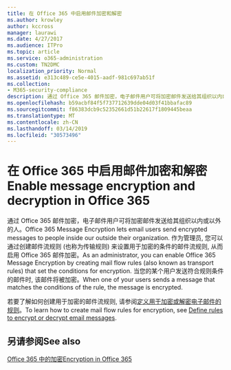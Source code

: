 ```yaml
---
title: 在 Office 365 中启用邮件加密和解密
ms.author: krowley
author: kccross
manager: laurawi
ms.date: 4/27/2017
ms.audience: ITPro
ms.topic: article
ms.service: o365-administration
ms.custom: TN2DMC
localization_priority: Normal
ms.assetid: e313c489-ce5e-4015-aadf-981c697ab51f
ms.collection:
- M365-security-compliance
description: 通过 Office 365 邮件加密，电子邮件用户可将加密邮件发送给其组织以内或以外的人。 作为管理员, 您可以通过创建邮件流规则 (也称为传输规则) 来设置用于加密的条件的邮件流规则, 从而启用 Office 365 邮件加密。
ms.openlocfilehash: b59acbf84f5f737712639dde04d03f41bbafac89
ms.sourcegitcommit: f86383dcb9c52352661d51b22617f1809445beaa
ms.translationtype: MT
ms.contentlocale: zh-CN
ms.lasthandoff: 03/14/2019
ms.locfileid: "30573496"
---
```

# <a name="enable-message-encryption-and-decryption-in-office-365"></a><span data-ttu-id="a57f1-104">在 Office 365 中启用邮件加密和解密</span><span class="sxs-lookup"><span data-stu-id="a57f1-104">Enable message encryption and decryption in Office 365</span></span>

<span data-ttu-id="a57f1-105">通过 Office 365 邮件加密，电子邮件用户可将加密邮件发送给其组织以内或以外的人。</span><span class="sxs-lookup"><span data-stu-id="a57f1-105">Office 365 Message Encryption lets email users send encrypted messages to people inside our outside their organization.</span></span> <span data-ttu-id="a57f1-106">作为管理员, 您可以通过创建邮件流规则 (也称为传输规则) 来设置用于加密的条件的邮件流规则, 从而启用 Office 365 邮件加密。</span><span class="sxs-lookup"><span data-stu-id="a57f1-106">As an administrator, you can enable Office 365 Message Encryption by creating mail flow rules (also known as transport rules) that set the conditions for encryption.</span></span> <span data-ttu-id="a57f1-107">当您的某个用户发送符合规则条件的邮件时, 该邮件将被加密。</span><span class="sxs-lookup"><span data-stu-id="a57f1-107">When one of your users sends a message that matches the conditions of the rule, the message is encrypted.</span></span>
  
<span data-ttu-id="a57f1-108">若要了解如何创建用于加密的邮件流规则, 请参阅[定义用于加密或解密电子邮件的规则](https://go.microsoft.com/fwlink/p/?LinkID=402846)。</span><span class="sxs-lookup"><span data-stu-id="a57f1-108">To learn how to create mail flow rules for encryption, see [Define rules to encrypt or decrypt email messages](https://go.microsoft.com/fwlink/p/?LinkID=402846).</span></span>
  
## <a name="see-also"></a><span data-ttu-id="a57f1-109">另请参阅</span><span class="sxs-lookup"><span data-stu-id="a57f1-109">See also</span></span>

[<span data-ttu-id="a57f1-110">Office 365 中的加密</span><span class="sxs-lookup"><span data-stu-id="a57f1-110">Encryption in Office 365</span></span>](https://go.microsoft.com/fwlink/p/?LinkID=392525)

